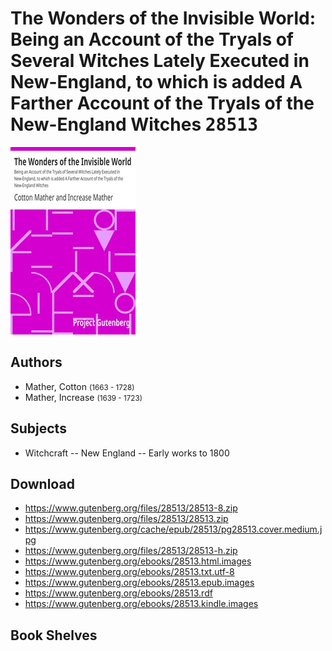 # The Wonders of the Invisible World: Being an Account of the Tryals of Several Witches Lately Executed in New-England, to which is added A Farther Account of the Tryals of the New-England Witches <kbd>28513</kbd>

![](./cover.medium.jpg "")

## Authors


 - Mather, Cotton <small>(1663 - 1728)</small>
 - Mather, Increase <small>(1639 - 1723)</small>

## Subjects


 - Witchcraft -- New England -- Early works to 1800

## Download


 - https://www.gutenberg.org/files/28513/28513-8.zip
 - https://www.gutenberg.org/files/28513/28513.zip
 - https://www.gutenberg.org/cache/epub/28513/pg28513.cover.medium.jpg
 - https://www.gutenberg.org/files/28513/28513-h.zip
 - https://www.gutenberg.org/ebooks/28513.html.images
 - https://www.gutenberg.org/ebooks/28513.txt.utf-8
 - https://www.gutenberg.org/ebooks/28513.epub.images
 - https://www.gutenberg.org/ebooks/28513.rdf
 - https://www.gutenberg.org/ebooks/28513.kindle.images

## Book Shelves


